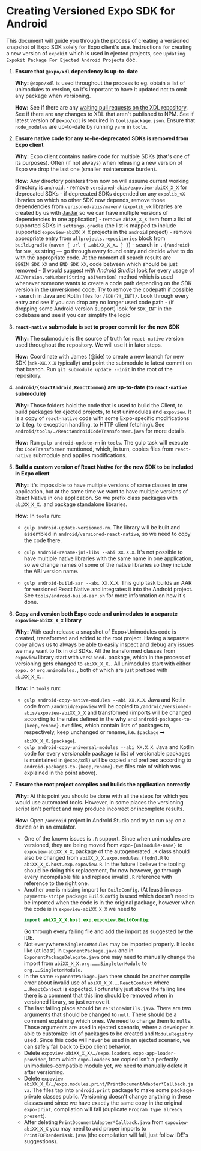 # Creating Versioned Expo SDK for Android

This document will guide you through the process of creating a versioned snapshot of Expo SDK solely for Expo client's use. Instructions for creating a new version of `expokit` which is used in ejected projects, see `Updating Expokit Package For Ejected Android Projects` doc.

1. **Ensure that `@expo/xdl` dependency is up-to-date**

    **Why:** `@expo/xdl` is used throughout the process to eg. obtain a list of unimodules to version, so it's important to have it updated not to omit any package when versioning.

    **How:** See if there are any [waiting pull requests on the XDL repository](https://github.com/expo/expo-cli/pulls). See if there are any changes to XDL that aren't published to NPM. See if latest version of `@expo/xdl` is required in `tools/package.json`. Ensure that `node_modules` are up-to-date by running `yarn` in `tools`.

2. **Ensure native code for any to-be-deprecated SDKs is removed from Expo client**

    **Why:** Expo client contains native code for multiple SDKs (that's one of its purposes). Often (if not always) when releasing a new version of Expo we drop the last one (smaller maintenance burden).

    **How:** Any directory pointers from now on will assume current working directory is `android`.
        - remove `versioned-abis/expoview-abiXX_X_X` for deprecated SDKs
        - if deprecated SDKs depended on any `expolib_vX` libraries on which no other SDK now depends, remove those dependencies from `verisoned-abis/maven/` (`expolib_vX` libraries are created by us with [JarJar](https://github.com/shevek/jarjar) so we can have multiple versions of dependencies in one application)
        - remove `abiXX_X_X` item from a list of supported SDKs in `settings.gradle` (the list is mapped to include supported `expoview-abiXX_X_X` projects in the `android` project)
        - remove appropriate entry from `allprojects.repositories` block from `build.gradle` (`maven { url { …abiXX_X_X… } }`)
        - search in `.` (`/android`) for `SDK_XX` string — go through every found entry and decide what to do with the appropriate code. At the moment all search results are `BEGIN_SDK_XX` and `END_SDK_XX`, code between which should be just removed
        - (I would suggest _with Android Studio_) look for every usage of `ABIVersion.toNumber(String abiVersion)` method which is used whenever someone wants to create a code path depending on the SDK version in the unversioned code. Try to remove the codepath if possible
        - search in Java and Kotlin files for `/SDK(?!_INT)/`. Look through every entry and see if you can drop any no longer used code path
        - (if dropping some Android version support) look for `SDK_INT` in the codebase and see if you can simplify the logic

3. **`react-native` submodule is set to proper commit for the new SDK**

    **Why:** The submodule is the source of truth for `react-native` version used throughout the repository. We will use it in later steps.
    
    **How:** Coordinate with James (@ide) to create a new branch for new SDK (`sdk-XX.X.X` typically) and point the submodule to latest commit on that branch. Run `git submodule update --init` in the root of the repository.

4. **`android/{ReactAndroid,ReactCommon}` are up-to-date (to `react-native` submodule)**

    **Why:** Those folders hold the code that is used to build the Client, to build packages for ejected projects, to test unimodules and `expoview`. It is a copy of `react-native` code with some Expo-specific modifications to it (eg. to exception handling, to HTTP client fetching). See `android/tools/…/ReactAndroidCodeTransformer.java` for more details.

    **How:** Run `gulp android-update-rn` in `tools`. The gulp task will execute the `CodeTransformer` mentioned, which, in turn, copies files from `react-native` submodule and applies modifications.

5. **Build a custom version of React Native for the new SDK to be included in Expo client**

    **Why:** It's impossible to have multiple versions of same classes in one application, but at the same time we want to have multiple versions of React Native in one application. So we prefix class packages with `abiXX_X_X.` and package standalone libraries.

    **How:** In `tools` run:
      * `gulp android-update-versioned-rn`. The library will be built and assembled in `android/versioned-react-native`, so we need to copy the code there.

      * `gulp android-rename-jni-libs --abi XX.X.X`. It's not possible to have multiple native libraries with the same name in one application, so we change names of some of the native libraries so they include the ABI version name.

      * `gulp android-build-aar --abi XX.X.X`. This gulp task builds an AAR for versioned React Native and integrates it into the Android project. See `tools/android-build-aar.sh` for more information on how it's done.

6. **Copy and version both Expo code and unimodules to a separate `expoview-abiXX_X_X` library**

    **Why:** With each release a snapshot of Expo+Unimodules code is created, transformed and added to the root project. Having a separate copy allows us to always be able to easily inspect and debug any issues we may want to fix in old SDKs. All the transformed classes from `expoview` library start with `versioned.` package, which in the process of versioning gets changed to `abiXX_X_X.`. All unimodules start with either `expo.` or `org.unimodules.`, both of which are just prefixed with `abiXX_X_X.`.

    **How:** In `tools` run:
      * `gulp android-copy-native-modules --abi XX.X.X`. Java and Kotlin code from `/android/expoview` will be copied to `/android/versioned-abis/expoview-abiXX_X_X` and transformed (imports will be changed according to the rules defined in the **why** and `android-packages-to-{keep,rename}.txt` files, which contain lists of packages to, respectively, keep unchanged or rename, i.e. `$package` ➡️ `abiXX_X_X.$package`).
      * `gulp android-copy-universal-modules --abi XX.X.X`. Java and Kotlin code for every versionable package (a list of versionable packages is maintained in `@expo/xdl`) will be copied and prefixed according to `android-packages-to-{keep,rename}.txt` files role of which was explained in the point above).

7. **Ensure the root project compiles and builds the application correctly**

    **Why:** At this point you should be done with all the steps for which you would use automated tools. However, in some places the versioning script isn't perfect and may produce incorrect or incomplete results.

    **How:** Open `/android` project in Android Studio and try to run `app` on a device or in an emulator.
      * One of the known issues is `.R` support. Since when unimodules are versioned, they are being moved from `expo-{unimodule-name}` to `expoview-abiXX_X_X`, package of the autogenerated `.R` class should also be changed from `abiXX_X_X.expo.modules.{fqdn}.R` to `abiXX_X_X.host.exp.expoview.R`. In the future I believe the tooling should be doing this replacement, for now however, go through every incompilable file and replace invalid `.R` reference with reference to the right one.
      * Another one is missing import for `BuildConfig`. (At least) in `expo-payments-stripe` package `BuildConfig` is used which doesn't need to be imported when the code is in the original package, however when the code is in `expoview-abiXX_X_X` we need to
        ```java
        import abiXX_X_X.host.exp.expoview.BuildConfig;
        ```
        Go through every failing file and add the import as suggested by the IDE.
      * Not everywhere `SingletonModules` may be imported properly. It looks like (at least) in `ExponentPackage.java` and in `ExponentPackageDelegate.java` one may need to manually change the import from `abiXX_X_X.org.…….SingletonModule` to `org.….SingletonModule`.
      * In the same `ExponentPackage.java` there should be another compile error about invalid use of `abiXX_X_X.….ReactContext` where `….ReactContext` is expected. Fortunately just above the failing line there is a comment that this line should be removed when in versioned library, so just remove it.
      * The last failing place should be `VersionedUtils.java`. There are two arguments that should be changed to `null`. There should be a comment explaining which ones. We need to change them to `null`s. Those arguments are used in ejected scenario, where a developer is able to customize list of packages to be created and `ModuleRegistry` used. Since this code will never be used in an ejected scenario, we can safely fall back to Expo client behavior.
      * Delete `expoview-abiXX_X_X/…/expo.loaders`. `expo-app-loader-provider`, from which `expo.loaders` are copied isn't a perfectly unimodules-compatible module yet, we need to manually delete it after versioning.
      * Delete `expoview-abiXX_X_X/…/expo.modules.print/PrintDocumentAdapter*Callback.java`. The files tap into `android.print` package to make some package-private classes public. Versioning doesn't change anything in these classes and since we have exactly the same copy in the original `expo-print`, compilation will fail (duplicate `Program type already present`).
      * After deleting `PrintDocumentAdapter*Callback.java` from `expoview-abiXX_X_X` you may need to add proper imports to `PrintPDFRenderTask.java` (the compilation will fail, just follow IDE's suggestions).
